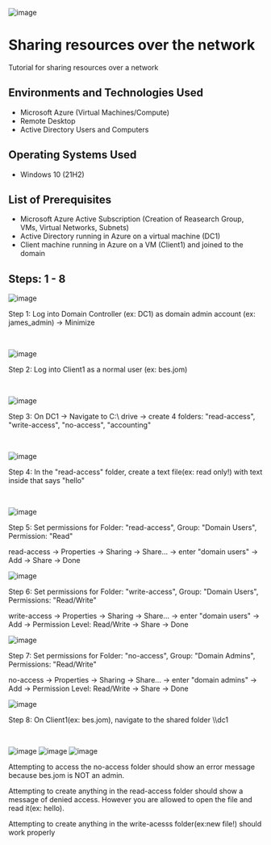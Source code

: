 
![image](https://github.com/jameswsm/sharing-resources/assets/170709350/ad40a500-1383-4130-88e8-f5bbd20feaf2)
</p>

<h1>Sharing resources over the network</h1>
Tutorial for sharing resources over a network<br />

<h2>Environments and Technologies Used</h2>

- Microsoft Azure (Virtual Machines/Compute)
- Remote Desktop
- Active Directory Users and Computers

<h2>Operating Systems Used </h2>

- Windows 10</b> (21H2)

<h2>List of Prerequisites</h2>

- Microsoft Azure Active Subscription (Creation of Reasearch Group, VMs, Virtual Networks, Subnets)
- Active Directory running in Azure on a virtual machine (DC1)
- Client machine running in Azure on a VM (Client1) and joined to the domain

<h2>Steps: 1 - 8</h2>

![image](https://github.com/jameswsm/sharing-resources/assets/170709350/ccda024f-0d67-4522-ab7d-dc5651e503be)
<p>
Step 1: Log into Domain Controller (ex: DC1) as domain admin account (ex: james_admin) -> Minimize
</p>
<br />

![image](https://github.com/jameswsm/sharing-resources/assets/170709350/8a104b12-8520-42cb-83b4-a849a9462883)
<p>
Step 2: Log into Client1 as a normal user (ex: bes.jom)
</p>
<br />

![image](https://github.com/jameswsm/sharing-resources/assets/170709350/ef6162c1-f237-43f6-9927-dc76ebed2ea4)
<p>
Step 3: On DC1 -> Navigate to C:\  drive -> create 4 folders: "read-access", "write-access", "no-access", "accounting"
</p>
<br />

![image](https://github.com/jameswsm/sharing-resources/assets/170709350/141fe68e-e8de-41cd-8f9b-8e98d7384ffa)
<p>
Step 4: In the "read-access" folder, create a text file(ex: read only!) with text inside that says "hello" 
</p>
<br />

![image](https://github.com/jameswsm/sharing-resources/assets/170709350/7509af26-a0b5-424c-b686-4580a9683f1e)
<p>
Step 5: Set permissions for Folder: "read-access", Group: "Domain Users", Permission: "Read"
</p>
<p>
read-access -> Properties -> Sharing -> Share... -> enter "domain users" -> Add -> Share -> Done
</p>

![image](https://github.com/jameswsm/sharing-resources/assets/170709350/01538997-7ed5-43db-aa05-4f086ab37970)
<p>
Step 6: Set permissions for Folder: "write-access", Group: "Domain Users", Permissions: "Read/Write"
</p>
<p>
write-access -> Properties -> Sharing -> Share... -> enter "domain users" -> Add -> Permission Level: Read/Write -> Share -> Done
</p>

![image](https://github.com/jameswsm/sharing-resources/assets/170709350/e74d64b1-0a0b-4bd6-90af-0855882ebda8)
<p>
Step 7: Set permissions for Folder: "no-access", Group: "Domain Admins", Permissions: "Read/Write"
</p>
<p>
no-access -> Properties -> Sharing -> Share... -> enter "domain admins" -> Add -> Permission Level: Read/Write -> Share -> Done
</p>

![image](https://github.com/jameswsm/sharing-resources/assets/170709350/9fb692b9-08e5-44f6-9753-5eaf32450619)
<p>
Step 8: On Client1(ex: bes.jom), navigate to the shared folder \\dc1
</p>
<br />


![image](https://github.com/jameswsm/sharing-resources/assets/170709350/fd5489e4-9801-45f2-a431-d4bd45f8ebf2)
![image](https://github.com/jameswsm/sharing-resources/assets/170709350/ac426f83-c2df-4fc8-b3c5-52d669ee982f)
![image](https://github.com/jameswsm/sharing-resources/assets/170709350/eb2e2a34-2b65-4b79-aa69-d72b58fd6ecc)
<p>
Attempting to access the no-access folder should show an error message because bes.jom is NOT an admin.
</p>
<p>
Attempting to create anything in the read-access folder should show a message of denied access. However you are allowed to open the file and read it(ex: hello).
</p>
<p>
Attempting to create anything in the write-acesss folder(ex:new file!) should work properly
</p>
<br />















